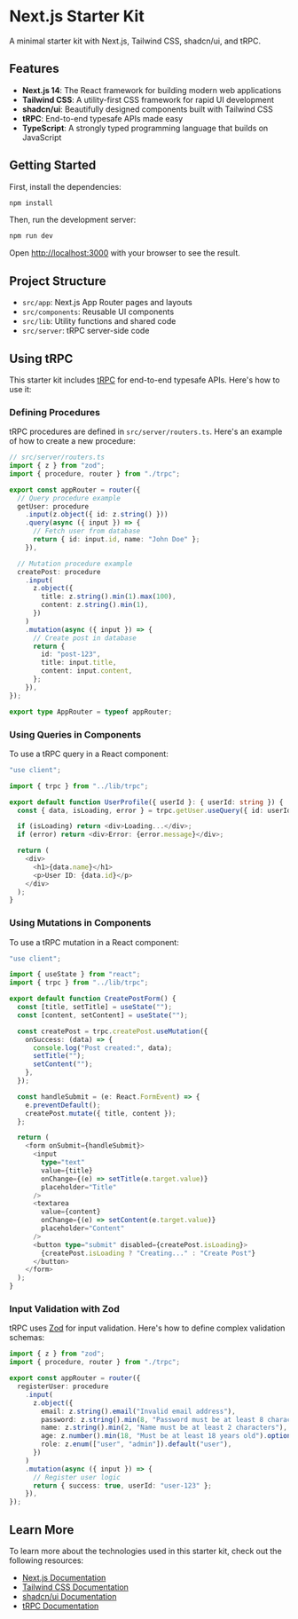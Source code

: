 # Next.js Starter Kit

A minimal starter kit with Next.js, Tailwind CSS, shadcn/ui, and tRPC.

## Features

- **Next.js 14**: The React framework for building modern web applications
- **Tailwind CSS**: A utility-first CSS framework for rapid UI development
- **shadcn/ui**: Beautifully designed components built with Tailwind CSS
- **tRPC**: End-to-end typesafe APIs made easy
- **TypeScript**: A strongly typed programming language that builds on JavaScript

## Getting Started

First, install the dependencies:

```bash
npm install
```

Then, run the development server:

```bash
npm run dev
```

Open [http://localhost:3000](http://localhost:3000) with your browser to see the result.

## Project Structure

- `src/app`: Next.js App Router pages and layouts
- `src/components`: Reusable UI components
- `src/lib`: Utility functions and shared code
- `src/server`: tRPC server-side code

## Using tRPC

This starter kit includes [tRPC](https://trpc.io) for end-to-end typesafe APIs. Here's how to use it:

### Defining Procedures

tRPC procedures are defined in `src/server/routers.ts`. Here's an example of how to create a new procedure:

```typescript
// src/server/routers.ts
import { z } from "zod";
import { procedure, router } from "./trpc";

export const appRouter = router({
  // Query procedure example
  getUser: procedure
    .input(z.object({ id: z.string() }))
    .query(async ({ input }) => {
      // Fetch user from database
      return { id: input.id, name: "John Doe" };
    }),

  // Mutation procedure example
  createPost: procedure
    .input(
      z.object({
        title: z.string().min(1).max(100),
        content: z.string().min(1),
      })
    )
    .mutation(async ({ input }) => {
      // Create post in database
      return {
        id: "post-123",
        title: input.title,
        content: input.content,
      };
    }),
});

export type AppRouter = typeof appRouter;
```

### Using Queries in Components

To use a tRPC query in a React component:

```typescript
"use client";

import { trpc } from "../lib/trpc";

export default function UserProfile({ userId }: { userId: string }) {
  const { data, isLoading, error } = trpc.getUser.useQuery({ id: userId });

  if (isLoading) return <div>Loading...</div>;
  if (error) return <div>Error: {error.message}</div>;

  return (
    <div>
      <h1>{data.name}</h1>
      <p>User ID: {data.id}</p>
    </div>
  );
}
```

### Using Mutations in Components

To use a tRPC mutation in a React component:

```typescript
"use client";

import { useState } from "react";
import { trpc } from "../lib/trpc";

export default function CreatePostForm() {
  const [title, setTitle] = useState("");
  const [content, setContent] = useState("");

  const createPost = trpc.createPost.useMutation({
    onSuccess: (data) => {
      console.log("Post created:", data);
      setTitle("");
      setContent("");
    },
  });

  const handleSubmit = (e: React.FormEvent) => {
    e.preventDefault();
    createPost.mutate({ title, content });
  };

  return (
    <form onSubmit={handleSubmit}>
      <input
        type="text"
        value={title}
        onChange={(e) => setTitle(e.target.value)}
        placeholder="Title"
      />
      <textarea
        value={content}
        onChange={(e) => setContent(e.target.value)}
        placeholder="Content"
      />
      <button type="submit" disabled={createPost.isLoading}>
        {createPost.isLoading ? "Creating..." : "Create Post"}
      </button>
    </form>
  );
}
```

### Input Validation with Zod

tRPC uses [Zod](https://github.com/colinhacks/zod) for input validation. Here's how to define complex validation schemas:

```typescript
import { z } from "zod";
import { procedure, router } from "./trpc";

export const appRouter = router({
  registerUser: procedure
    .input(
      z.object({
        email: z.string().email("Invalid email address"),
        password: z.string().min(8, "Password must be at least 8 characters"),
        name: z.string().min(2, "Name must be at least 2 characters"),
        age: z.number().min(18, "Must be at least 18 years old").optional(),
        role: z.enum(["user", "admin"]).default("user"),
      })
    )
    .mutation(async ({ input }) => {
      // Register user logic
      return { success: true, userId: "user-123" };
    }),
});
```

## Learn More

To learn more about the technologies used in this starter kit, check out the following resources:

- [Next.js Documentation](https://nextjs.org/docs)
- [Tailwind CSS Documentation](https://tailwindcss.com/docs)
- [shadcn/ui Documentation](https://ui.shadcn.com)
- [tRPC Documentation](https://trpc.io/docs)
